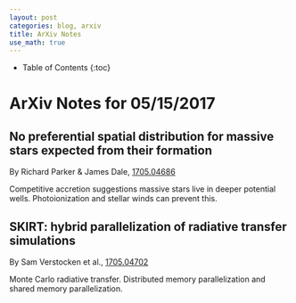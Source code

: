 ```yaml
---
layout: post
categories: blog, arxiv
title: ArXiv Notes
use_math: true
---
```


* Table of Contents
{:toc}


# ArXiv Notes for 05/15/2017


## No preferential spatial distribution for massive stars expected from their formation

By Richard Parker & James Dale, [1705.04686](https://arxiv.org/abs/1705.04686)

Competitive accretion suggestions massive stars live in deeper potential wells.
Photoionization and stellar winds can prevent this.

## SKIRT: hybrid parallelization of radiative transfer simulations

By Sam Verstocken et al., [1705.04702](https://arxiv.org/abs/1705.04702)

Monte Carlo radiative transfer.  Distributed memory parallelization and shared
memory parallelization.
